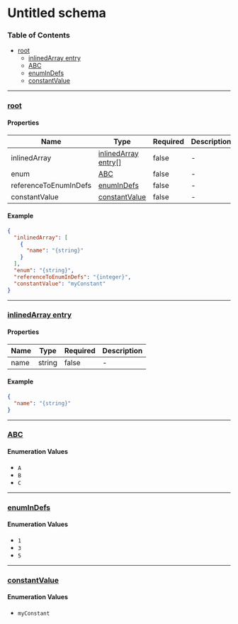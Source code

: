 # Untitled schema
### Table of Contents

- [root](#root)
    - [inlinedArray entry](#%2Fproperties%2FinlinedArray%2Fitems)
    - [ABC](#%2Fproperties%2Fenum)
    - [enumInDefs](#%2F%24defs%2FenumInDefs)
    - [constantValue](#%2Fproperties%2FconstantValue)

---
### [root](#root)
#### Properties

| Name | Type | Required | Description |
|------|------|------|------|
| inlinedArray | [inlinedArray entry\[\]](#%2Fproperties%2FinlinedArray%2Fitems) | false | \- |
| enum | [ABC](#%2Fproperties%2Fenum) | false | \- |
| referenceToEnumInDefs | [enumInDefs](#%2F%24defs%2FenumInDefs) | false | \- |
| constantValue | [constantValue](#%2Fproperties%2FconstantValue) | false | \- |

#### Example

```json
{
  "inlinedArray": [
    {
      "name": "{string}"
    }
  ],
  "enum": "{string}",
  "referenceToEnumInDefs": "{integer}",
  "constantValue": "myConstant"
}
```
---
### [inlinedArray entry](#%2Fproperties%2FinlinedArray%2Fitems)
#### Properties

| Name | Type | Required | Description |
|------|------|------|------|
| name | string | false | \- |

#### Example

```json
{
  "name": "{string}"
}
```
---
### [ABC](#%2Fproperties%2Fenum)
#### Enumeration Values
- `A`
- `B`
- `C`

---
### [enumInDefs](#%2F%24defs%2FenumInDefs)
#### Enumeration Values
- `1`
- `3`
- `5`

---
### [constantValue](#%2Fproperties%2FconstantValue)
#### Enumeration Values
- `myConstant`